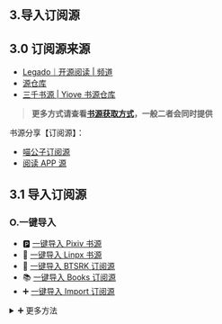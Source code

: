 ## 3.导入订阅源

## 3.0 订阅源来源
- [Legado｜开源阅读 | 频道](https://t.me/legado_channels)
- [源仓库](https://www.yckceo.com/yuedu/rss/index.html)
- [三千书源 | Yiove 书源仓库](https://shuyuan.yiove.com)
> **更多方式请查看[书源获取方式](./ImportBookSource.md)，一般二者会同时提供**

书源分享【订阅源】：
- [喵公子订阅源](https://yd.mgz6.com)
- [阅读 APP 源](https://legado.aoaostar.com)


## 3.1 导入订阅源
### O.一键导入
- 🅿️ [一键导入 Pixiv 书源](https://loyc.xyz/b/cdx.html?src=legado://import/importonline?src=https://cdn.jsdelivr.net/gh/windyhusky/PixivSource@main/pixiv.json)
- 🦊 [一键导入 Linpx 书源](https://loyc.xyz/b/cdx.html?src=legado://import/importonline?src=https://cdn.jsdelivr.net/gh/windyhusky/PixivSource@main/linpx.json)
- 🐲 [一键导入 BTSRK 订阅源](https://loyc.xyz/b/cdx.html?src=legado://import/importonline?src=https://cdn.jsdelivr.net/gh/windyhusky/PixivSource@main/btsrk.json)
- 📚 [一键导入 Books 订阅源](https://loyc.xyz/b/cdx.html?src=legado://import/importonline?src=https://cdn.jsdelivr.net/gh/windyhusky/PixivSource@main/btsrk.json)
- ➕ [一键导入 Import 订阅源](https://loyc.xyz/b/cdx.html?src=legado://import/importonline?src=https://cdn.jsdelivr.net/gh/windyhusky/PixivSource@main/btsrk.json)


<details><summary> ➕ 更多方法 </summary>

以下导入方法任选其一亦可

<details>
<summary> A. 文件导入 </summary>

### A.文件导入更简单
#### 1.下载书源/订阅源文件
```
https://raw.githubusercontent.com/windyhusky/PixivSource/main/btsrk.json
```
```
https://raw.githubusercontent.com/windyhusky/PixivSource/main/books.json
```

#### 2.使用阅读打开
点击书源，选择用阅读打开

![img](pic/OpenInLegado.png)

#### 3.导入完成并启用书源/订阅源
![img](./pic/InportRssSourceBtsrk.png)
</details>


<details>
<summary> B. 规则订阅 </summary>

### B.规则订阅易更新
【**开启代理**】后，复制下方的订阅源链接
```
https://raw.githubusercontent.com/windyhusky/PixivSource/main/btsrk.json
```
```
https://raw.githubusercontent.com/windyhusky/PixivSource/main/books.json
```
#### 1. 打开【订阅】页面，点击【规则订阅】
![img](./pic/SubscribeEntry.png)

#### 2. 点击加号，更改规则类型，粘贴链接，保存订阅
**注意这里要把【书源】改成【订阅源】**

![img](./pic/SubscribeRssSourceBtsrk.jpg)


#### 3. 点击相应订阅规则，导入并启用/更新书源
![img](./pic/SubscribeHomePage.jpg)

**首次点击【订阅规则】 即可导入**
![img](./pic/InportRssSourceBtsrk.png)
**导入之后，再次点击则会检查更新**
</details>


<details>
<summary> C. 网络导入 </summary>

### C.网络导入也方便
请【**开启代理**】后，复制下面的【订阅书源】链接
- btsrk 订阅源
```
https://raw.githubusercontent.com/windyhusky/PixivSource/main/btsrk.json
```
- 书源分享 订阅源
```
https://raw.githubusercontent.com/windyhusky/PixivSource/main/books.json
```

#### 1.打开【订阅】页面，点击右上角【设置】
![img](pic/ImportOnlineRssSource1.png)

#### 2.点击右上角的三点菜单，选择【网络导入】
![img](pic/ImportOnlineRssSource2.png)

#### 3.粘贴订阅源链接，点击确定
![img](pic/ImportOnlineRssSource3.jpg)

#### 4.导入完成并启用订阅源
![img](./pic/InportRssSourceBtsrk.png)

![img](pic/ImportOnlineRssSource4.jpg)

**无法网络导入时，请尝试开启代理，或过段时间重试**
</details>


<details>
<summary> D. Schema 链接导入 </summary>

### D.Schema 链接导入
大多一键导入书源/订阅源，都是采用了这种方式

#### 0.【书源提供方】为按钮等添加链接
> ```
> 可通过url唤起阅读进行一键导入,url格式: legado://import/{path}?src={url}
> path类型: bookSource,rssSource,replaceRule,textTocRule,httpTTS,theme,readConfig,addToBookshelf
> path类型解释: 书源,订阅源,替换规则,本地txt小说目录规则,在线朗读引擎,主题,阅读排版,添加到书架
> legado://import/addToBookshelf?src={url}
> ```
> 自官方API：https://github.com/gedoor/legado#api-

导入 Pixiv 订阅源的连接如下：
```
yuedu://rsssource/importonline?src=https://raw.githubusercontent.com/windyhusky/PixivSource/main/btsrk.json
```
```
legado://import/rssSource?src=https://raw.githubusercontent.com/windyhusky/PixivSource/main/btsrk.json
```

#### 1.点击链接，跳转阅读
浏览器打开：**[喵公子订阅源](https://dy.mgz6.com)**

一键导入按钮的链接，即为下面这条链接：
```
yuedu://rsssource/importonline?src=http://yuedu.miaogongzi.net/shuyuan/miaogongziDY.json
```
点击链接，跳转阅读
![img](pic/OpenInLegado.png)

#### 2.选择订阅源并导入

![img](./pic/InportRssSourceBtsrk.png)
</details>


<details>
<summary> E. 书源订阅（ import 订阅源） </summary>

### E.书源订阅（ import 订阅源）
如果你已经导入了【书源订阅】（ import 订阅源），则可以用其导入书源

#### 1.打开“书源订阅”
点击 “书源订阅”（ import 订阅源）

![img](./pic/RssSourceImportLogo.png)

点击相应书源/订阅源，导入该源

![img](./pic/RssSourceImportWebpage.png)


#### 2.导入相关资源
点击书源，导入书源

![img](./pic/InportBookSourceLinpx.png)

点击订阅源，导入订阅源

![img](./pic/InportRssSourceBtsrk.png)
</details>
</details>